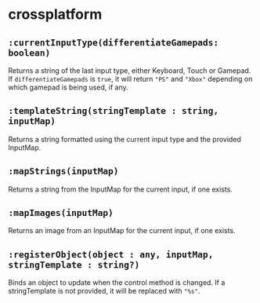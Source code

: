 # crossplatform

## `:currentInputType(differentiateGamepads: boolean)`

Returns a string of the last input type, either Keyboard, Touch or Gamepad.  If `differentiateGamepads` is `true`, it will return `"PS"` and `"Xbox"` depending on which gamepad is being used, if any.

## `:templateString(stringTemplate : string, inputMap)`

Returns a string formatted using the current input type and the provided InputMap.

## `:mapStrings(inputMap)`

Returns a string from the InputMap for the current input, if one exists.

## `:mapImages(inputMap)`

Returns an image from an InputMap for the current input, if one exists.

## `:registerObject(object : any, inputMap, stringTemplate : string?)`

Binds an object to update when the control method is changed. If a stringTemplate is not provided, it will be replaced with `"%s"`.

